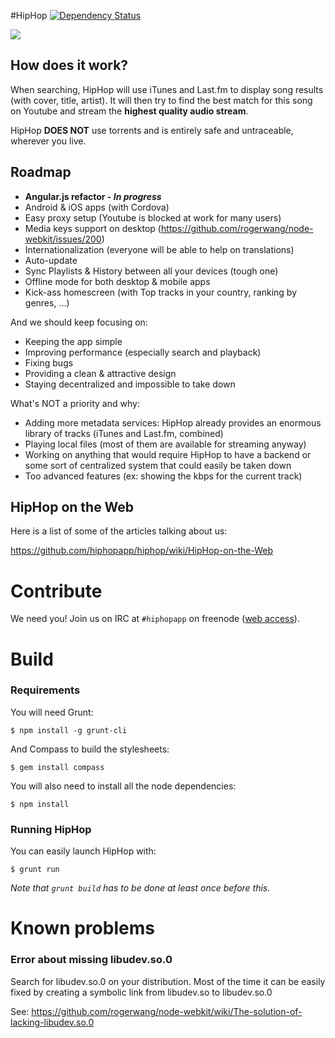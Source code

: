 #HipHop [![Dependency Status](https://david-dm.org/hiphopapp/hiphop.svg?theme=shields.io)](https://david-dm.org/hiphopapp/hiphop)

![](http://gethiphop.net/images/github_screenshot.png)

## How does it work?

When searching, HipHop will use iTunes and Last.fm to display song results (with cover, title, artist). It will then try to find the best match for this song on Youtube and stream the **highest quality audio stream**.

HipHop **DOES NOT** use torrents and is entirely safe and untraceable, wherever you live.

## Roadmap

- **Angular.js refactor - *In progress***
- Android & iOS apps (with Cordova)
- Easy proxy setup (Youtube is blocked at work for many users)
- Media keys support on desktop (https://github.com/rogerwang/node-webkit/issues/200)
- Internationalization (everyone will be able to help on translations)
- Auto-update
- Sync Playlists & History between all your devices (tough one)
- Offline mode for both desktop & mobile apps
- Kick-ass homescreen (with Top tracks in your country, ranking by genres, ...)

And we should keep focusing on:

- Keeping the app simple
- Improving performance (especially search and playback)
- Fixing bugs
- Providing a clean & attractive design
- Staying decentralized and impossible to take down

What's NOT a priority and why:

- Adding more metadata services: HipHop already provides an enormous library of tracks (iTunes and Last.fm, combined)
- Playing local files (most of them are available for streaming anyway)
- Working on anything that would require HipHop to have a backend or some sort of centralized system that could easily be taken down
- Too advanced features (ex: showing the kbps for the current track)

## HipHop on the Web

Here is a list of some of the articles talking about us:

https://github.com/hiphopapp/hiphop/wiki/HipHop-on-the-Web

# Contribute

We need you! Join us on IRC at `#hiphopapp` on freenode ([web access](http://webchat.freenode.net/?channels=hiphopapp)).

# Build

### Requirements
    
You will need Grunt:

	$ npm install -g grunt-cli

And Compass to build the stylesheets:

	$ gem install compass

You will also need to install all the node dependencies:

	$ npm install

### Running HipHop

You can easily launch HipHop with:

	$ grunt run

_Note that `grunt build` has to be done at least once before this._

# Known problems

### Error about missing libudev.so.0

Search for libudev.so.0 on your distribution. Most of the time it can be easily fixed by creating a symbolic link from libudev.so to libudev.so.0

See: https://github.com/rogerwang/node-webkit/wiki/The-solution-of-lacking-libudev.so.0
